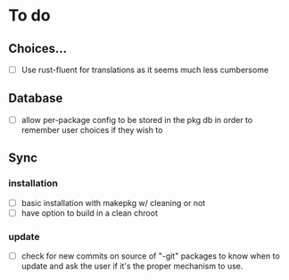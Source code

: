 # To do

## Choices...
- [ ] Use rust-fluent for translations as it seems much less cumbersome

## Database
- [ ] allow per-package config to be stored in the pkg db in order to remember user choices if they wish to

## Sync
### installation
- [ ] basic installation with makepkg w/ cleaning or not
- [ ] have option to build in a clean chroot

### update
- [ ] check for new commits on source of "-git" packages to know when to update and ask the user if it's the proper mechanism to use.
